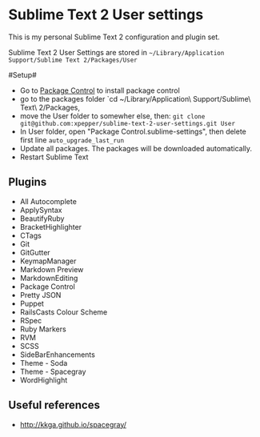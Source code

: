 Sublime Text 2 User settings
============================

This is my personal Sublime Text 2 configuration and plugin set.

Sublime Text 2 User Settings are stored in `~/Library/Application Support/Sublime Text 2/Packages/User`

#Setup#

* Go to [Package Control](http://wbond.net/sublime_packages/package_control/installation) to install package control
* go to the packages folder
  `cd ~/Library/Application\ Support/Sublime\ Text\ 2/Packages,
* move the User folder to somewher else, then:
  `git clone git@github.com:xpepper/sublime-text-2-user-settings.git User`
* In User folder, open "Package Control.sublime-settings", then delete first line `auto_upgrade_last_run`
* Update all packages. The packages will be downloaded automatically.
* Restart Sublime Text

## Plugins 
* All Autocomplete
* ApplySyntax 
* BeautifyRuby
* BracketHighlighter
* CTags
* Git
* GitGutter
* KeymapManager
* Markdown Preview
* MarkdownEditing
* Package Control
* Pretty JSON
* Puppet
* RailsCasts Colour Scheme
* RSpec
* Ruby Markers
* RVM
* SCSS
* SideBarEnhancements
* Theme - Soda
* Theme - Spacegray
* WordHighlight

## Useful references
* http://kkga.github.io/spacegray/
